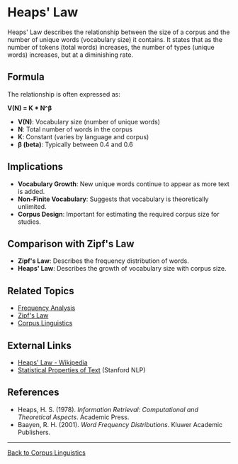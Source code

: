 # Heaps' Law

Heaps' Law describes the relationship between the size of a corpus and the number of unique words (vocabulary size) it contains. It states that as the number of tokens (total words) increases, the number of types (unique words) increases, but at a diminishing rate.

## Formula

The relationship is often expressed as:

**V(N) = K * N^β**

- **V(N)**: Vocabulary size (number of unique words)
- **N**: Total number of words in the corpus
- **K**: Constant (varies by language and corpus)
- **β (beta)**: Typically between 0.4 and 0.6

## Implications

- **Vocabulary Growth**: New unique words continue to appear as more text is added.
- **Non-Finite Vocabulary**: Suggests that vocabulary is theoretically unlimited.
- **Corpus Design**: Important for estimating the required corpus size for studies.

## Comparison with Zipf's Law

- **Zipf's Law**: Describes the frequency distribution of words.
- **Heaps' Law**: Describes the growth of vocabulary size with corpus size.


## Related Topics

- [Frequency Analysis](Frequency-Analysis.md)
- [Zipf's Law](Zipf's-Law.md)
- [Corpus Linguistics](Corpus-Linguistics.md)

## External Links

- [Heaps' Law - Wikipedia](https://en.wikipedia.org/wiki/Heaps%27_law)
- [Statistical Properties of Text](https://nlp.stanford.edu/IR-book/html/htmledition/heaps-law-1.html) (Stanford NLP)

## References

- Heaps, H. S. (1978). *Information Retrieval: Computational and Theoretical Aspects*. Academic Press.
- Baayen, R. H. (2001). *Word Frequency Distributions*. Kluwer Academic Publishers.

---

[Back to Corpus Linguistics](README.md)
